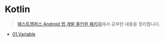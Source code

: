 # Kotlin
>[패스트캠퍼스 Android 앱 개발 올인원 패키지](https://storage.googleapis.com/static.fastcampus.co.kr/prod/uploads/202101/143225-24/[%ED%8C%A8%EC%8A%A4%ED%8A%B8%EC%BA%A0%ED%8D%BC%EC%8A%A4]-%EA%B5%90%EC%9C%A1%EA%B3%BC%EC%A0%95%EC%86%8C%EA%B0%9C%EC%84%9C-%EC%98%AC%EC%9D%B8%EC%9B%90-%ED%8C%A8%ED%82%A4%EC%A7%80---android-%EC%95%B1-%EA%B0%9C%EB%B0%9C.pdf)에서 공부한 내용을 정리합니다.

* [01.Variable](./variable.md)  
